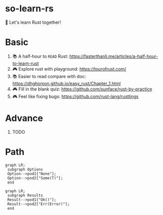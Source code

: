 # so-learn-rs
🦀 Let's learn Rust together!

# Basic
1. 📚 A half-hour to `READ` Rust: https://fasterthanli.me/articles/a-half-hour-to-learn-rust
1. 🎮 Explore rust with playground: https://tourofrust.com/
1. 📚 Easier to read compare with doc: https://dhghomon.github.io/easy_rust/Chapter_1.html
1. 🎮 Fill in the blank quiz: https://github.com/sunface/rust-by-practice
1. 🎮 Feel like fixing bugs: https://github.com/rust-lang/rustlings

# Advance
1. TODO

# Path

```mermaid
graph LR;
 subgraph Options
 Option-->pod1["None"];
 Option-->pod2["Some(T)"];
 end
```
```mermaid
graph LR;
 subgraph Results
 Result-->pod1["Ok()"];
 Result-->pod2["Err(Error)"];
 end
```
